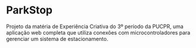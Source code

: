# ParkStop
Projeto da matéria de Experiência Criativa do 3º período da PUCPR, uma aplicação web completa que utiliza conexões com microcontroladores para gerenciar um sistema de estacionamento.

